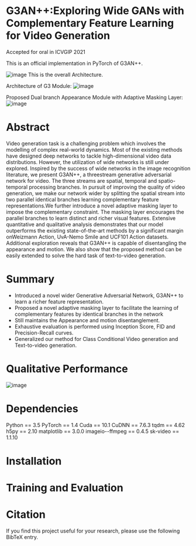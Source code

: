 # G3AN++:Exploring Wide GANs with Complementary Feature Learning for Video Generation

Accepted for oral in ICVGIP 2021

This is an official implementation in PyTorch of G3AN++.

![image](https://user-images.githubusercontent.com/8327102/143731199-b1006352-7b43-4657-a902-9c9f14a1a7cb.png)
This is the overall Architecture. 

Architecture of G3 Module:
![image](https://user-images.githubusercontent.com/8327102/143731221-370ac112-5d08-414a-b1b2-33adc016e3d1.png)

Proposed Dual branch Appearance Module with Adaptive Masking Layer:
![image](https://user-images.githubusercontent.com/8327102/143731241-a227d7d8-6864-448c-9ea3-639b09bd88b2.png)

# Abstract

Video generation task is a challenging problem which involves the
modelling of complex real-world dynamics. Most of the existing
methods have designed deep networks to tackle high-dimensional
video data distributions. However, the utilization of wide networks
is still under explored. Inspired by the success of wide networks
in the image recognition literature, we present G3AN++, a threestream
generative adversarial network for video. The three streams
are spatial, temporal and spatio-temporal processing branches. In
pursuit of improving the quality of video generation, we make our
network wider by splitting the spatial stream into two parallel identical
branches learning complementary feature representations.We
further introduce a novel adaptive masking layer to impose the
complementary constraint. The masking layer encourages the parallel
branches to learn distinct and richer visual features. Extensive
quantitative and qualitative analysis demonstrates that our model
outperforms the existing state-of-the-art methods by a significant
margin onWeizmann Action, UvA-Nemo Smile and UCF101 Action
datasets. Additional exploration reveals that G3AN++ is capable of
disentangling the appearance and motion. We also show that the
proposed method can be easily extended to solve the hard task of
text-to-video generation.

# Summary

* Introduced a novel wider Generative Adversarial Network,
G3AN++ to learn a richer feature representation.
* Proposed a novel adaptive masking layer to facilitate the
learning of complementary features by identical branches in the network
* Still maintains the Appearance and motion disentanglement.
* Exhaustive evaluation is performed using Inception Score, FID and Precision-Recall curves.
* Generalized our method for Class Conditional Video generation and Text-to-video generation. 

# Qualitative Performance
![image](https://user-images.githubusercontent.com/8327102/143731395-4e2a9508-11d1-48a8-8404-e608d32eb02e.png)

# Dependencies
Python == 3.5
PyTorch == 1.4
Cuda == 10.1
CuDNN == 7.6.3
tqdm == 4.62
h5py == 2.10
matplotlib == 3.0.0
imageio--ffmpeg == 0.4.5
sk-video == 1.1.10

# Installation


# Training and Evaluation

# Citation 
If you find this project useful for your research, please use the following BibTeX entry.








